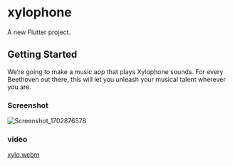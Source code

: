 # xylophone

A new Flutter project.

## Getting Started

We’re going to make a music app that plays Xylophone sounds. For every Beethoven out there, this will let you unleash your musical talent wherever you are.

### Screenshot

![Screenshot_1702876578](https://github.com/ManvendraSingh77/Flutter/assets/151988376/c3d1d2e3-a9f5-43fd-8b4a-fbc07badce16)

### video

[xylo.webm](https://github.com/ManvendraSingh77/Flutter/assets/151988376/d6b0eb2a-49a4-4395-bbeb-b6dfd2f10923)
